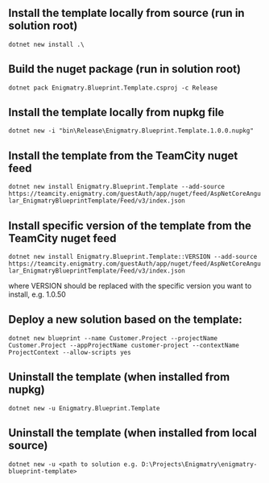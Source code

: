 ## Install the template locally from source (run in solution root)
``dotnet new install .\``

## Build the nuget package (run in solution root)
``dotnet pack Enigmatry.Blueprint.Template.csproj -c Release``

## Install the template locally from nupkg file
``dotnet new -i "bin\Release\Enigmatry.Blueprint.Template.1.0.0.nupkg"``

## Install the template from the TeamCity nuget feed
``dotnet new install Enigmatry.Blueprint.Template --add-source https://teamcity.enigmatry.com/guestAuth/app/nuget/feed/AspNetCoreAngular_EnigmatryBlueprintTemplate/Feed/v3/index.json``

## Install specific version of the template from the TeamCity nuget feed
``dotnet new install Enigmatry.Blueprint.Template::VERSION --add-source https://teamcity.enigmatry.com/guestAuth/app/nuget/feed/AspNetCoreAngular_EnigmatryBlueprintTemplate/Feed/v3/index.json``

where VERSION should be replaced with the specific version you want to install, e.g. 1.0.50

## Deploy a new solution based on the template:
``dotnet new blueprint --name Customer.Project --projectName Customer.Project --appProjectName customer-project --contextName ProjectContext --allow-scripts yes``

## Uninstall the template (when installed from nupkg)
``dotnet new -u Enigmatry.Blueprint.Template``

## Uninstall the template (when installed from local source)
``dotnet new -u <path to solution e.g. D:\Projects\Enigmatry\enigmatry-blueprint-template>``
